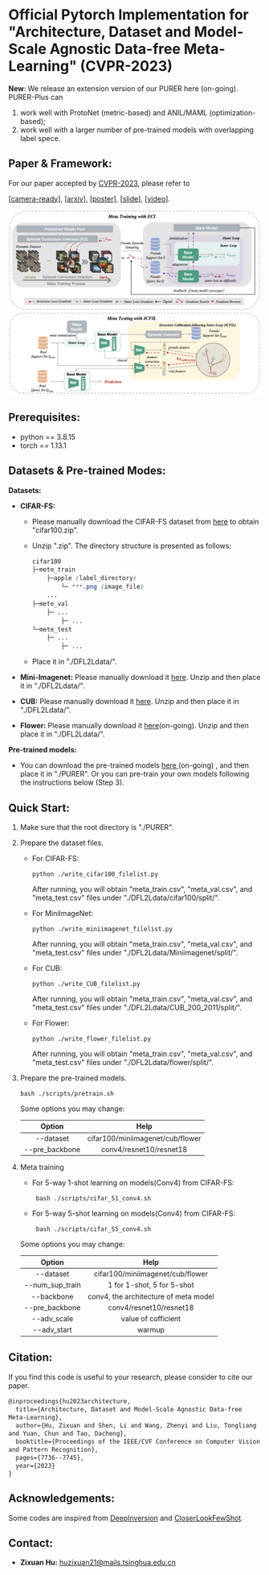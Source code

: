 # Official Pytorch Implementation for "Architecture, Dataset and Model-Scale Agnostic Data-free Meta-Learning" (CVPR-2023)

**New**: We release an extension version of our PURER here (on-going). PURER-Plus can

1. work well with ProtoNet (metric-based) and ANIL/MAML (optimization-based);
2. work well with a larger number of pre-trained models with overlapping label spece.

## Paper & Framework:

For our paper accepted by [CVPR-2023](https://cvpr2023.thecvf.com/), please refer to

 [[camera-ready](https://openaccess.thecvf.com/content/CVPR2023/papers/Hu_Architecture_Dataset_and_Model-Scale_Agnostic_Data-Free_Meta-Learning_CVPR_2023_paper.pdf)],  [[arxiv](https://arxiv.org/abs/2303.11183)], [[poster](https://cvpr2023.thecvf.com/media/PosterPDFs/CVPR%202023/21544.png?t=1685382758.3929415)], [[slide](https://cvpr2023.thecvf.com/media/cvpr-2023/Slides/21544.pdf)], [[video](https://www.youtube.com/watch?v=lQiRUJ2BJII)].

![pipeline](./fig/pipeline.png)


## Prerequisites:

* python == 3.8.15
* torch == 1.13.1

## Datasets & Pre-trained Modes:

**Datasets:**

* **CIFAR-FS:** 

  * Please manually download the CIFAR-FS dataset from [here](https://drive.google.com/file/d/19OemApI1Mc6b69xHh80NGRGTklLP961g/view?usp=sharing) to obtain "cifar100.zip".

  * Unzip ".zip". The directory structure is presented as follows:

    ```css
    cifar100
    ├─mete_train
    	├─apple (label_directory)
    		└─ ***.png (image_file)
    	...
    ├─mete_val
    	├─ ...
    		├─ ...
    └─mete_test
    	├─ ...
    		├─ ...
    ```

  * Place it in "./DFL2Ldata/".

* **Mini-Imagenet:** Please manually download it [here](https://drive.google.com/file/d/1X6YHK9NeWAwieodruib1rG5SqxhirbHC/view?usp=sharing). Unzip and then place it in "./DFL2Ldata/".

* **CUB:** Please manually download it [here](https://drive.google.com/file/d/1E0TPIwRUJAoDe7vb8fCcJWdzKv2I5k3O/view?usp=sharing). Unzip and then place it in "./DFL2Ldata/".

* **Flower:** Please manually download it [here]()(on-going). Unzip and then place it in "./DFL2Ldata/".

**Pre-trained models:**

- You can download the pre-trained models [here ]()(on-going) , and then place it in "./PURER". Or you can pre-train your own models following the instructions below (Step 3).

## Quick Start:

1. Make sure that the root directory is "./PURER".

2. Prepare the dataset files.

   - For CIFAR-FS:

     ```shell
     python ./write_cifar100_filelist.py
     ```

     After running, you will obtain "meta_train.csv", "meta_val.csv", and "meta_test.csv" files under "./DFL2Ldata/cifar100/split/".

   - For MiniImageNet:
     ```shell
     python ./write_miniimagenet_filelist.py
     ```
     
     After running, you will obtain "meta_train.csv", "meta_val.csv", and "meta_test.csv" files under "./DFL2Ldata/Miniimagenet/split/".
     
   - For CUB:
     ```shell
     python ./write_CUB_filelist.py
     ```
     After running, you will obtain "meta_train.csv", "meta_val.csv", and "meta_test.csv" files under "./DFL2Ldata/CUB_200_2011/split/".
     
   - For Flower:
     ```shell
     python ./write_flower_filelist.py
     ```
     After running, you will obtain "meta_train.csv", "meta_val.csv", and "meta_test.csv" files under "./DFL2Ldata/flower/split/".
   
3. Prepare the pre-trained models.

    ```shell
    bash ./scripts/pretrain.sh
    ```
	
    Some options you may change:

    |     Option     |               Help               |
    | :------------: | :------------------------------: |
    |   --dataset    | cifar100/miniimagenet/cub/flower |
    | --pre_backbone |     conv4/resnet10/resnet18      |

4. Meta training
   - For 5-way 1-shot learning on models(Conv4) from CIFAR-FS:
     ```shell
      bash ./scripts/cifar_51_conv4.sh
     ```
   - For 5-way 5-shot learning on models(Conv4) from CIFAR-FS:
     ```shell
      bash ./scripts/cifar_55_conv4.sh
     ```
     
   
   Some options you may change:
   
   |     Option     |           Help            |
   | :------------: | :-----------------------: |
   |   --dataset    | cifar100/miniimagenet/cub/flower|
   | --num_sup_train |  1 for 1-shot, 5 for 5-shot  |
   | --backbone |  conv4, the architecture of meta model  |
   | --pre_backbone |  conv4/resnet10/resnet18|
   | --adv_scale |  value of cofficient  |
   | --adv_start |  warmup  |

## Citation:

If you find this code is useful to your research, please consider to cite our paper.

```
@inproceedings{hu2023architecture,
  title={Architecture, Dataset and Model-Scale Agnostic Data-free Meta-Learning},
  author={Hu, Zixuan and Shen, Li and Wang, Zhenyi and Liu, Tongliang and Yuan, Chun and Tao, Dacheng},
  booktitle={Proceedings of the IEEE/CVF Conference on Computer Vision and Pattern Recognition},
  pages={7736--7745},
  year={2023}
}
```

## Acknowledgements:

Some codes are inspired from [DeepInversion](https://github.com/NVlabs/DeepInversion) and [CloserLookFewShot](https://github.com/wyharveychen/CloserLookFewShot/tree/master).

## Contact:

* **Zixuan Hu:**  huzixuan21@mails.tsinghua.edu.cn

